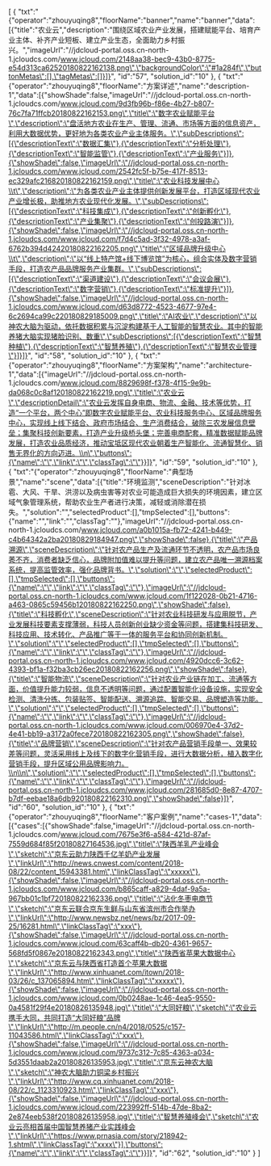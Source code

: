 [
	{
		"txt":"{\"operator\":\"zhouyuqing8\",\"floorName\":\"banner\",\"name\":\"banner\",\"data\":[{\"title\":\"农业云\",\"description\":\"围绕区域农业产业发展，搭建赋能平台、培育产业主体、补齐产业短板、建立产业生态，全面助力乡村振兴。\",\"imageUrl\":\"//jdcloud-portal.oss.cn-north-1.jcloudcs.com/www.jcloud.com/2148aa38-bec9-43b0-8775-e54d313ca62520180822162138.png\",\"backgroundColor\":\"#1a284f\",\"buttonMetas\":[],\"tagMetas\":[]}]}",
		"id":"57",
		"solution_id":"10"
	},
	{
		"txt":"{\"operator\":\"zhouyuqing8\",\"floorName\":\"方案详述\",\"name\":\"description-1\",\"data\":[{\"showShade\":false,\"imageUrl\":\"//jdcloud-portal.oss.cn-north-1.jcloudcs.com/www.jcloud.com/9d3fb96b-f86e-4b27-b807-76c7fa71ffcb20180822162153.png\",\"title\":\"数字农业赋能平台\",\"description\":\"盘活地方农业在生产、管理、流通、市场等方面的信息资产，利用大数据优势，更好地为各类农业产业主体服务。\",\"subDescriptions\":[{\"descriptionText\":\"数据汇集\"},{\"descriptionText\":\"分析处理\"},{\"descriptionText\":\"智能监管\"},{\"descriptionText\":\"产业服务\"}]},{\"showShade\":false,\"imageUrl\":\"//jdcloud-portal.oss.cn-north-1.jcloudcs.com/www.jcloud.com/2542fc5f-b75e-417f-8513-ec329afc216820180822162159.png\",\"title\":\"农业科技发展中心\\t\",\"description\":\"为各类农业产业主体提供创新发展平台，打造区域现代农业产业增长极，助推地方农业现代化发展。\",\"subDescriptions\":[{\"descriptionText\":\"科技集成\"},{\"descriptionText\":\"创新孵化\"},{\"descriptionText\":\"产业集聚\"},{\"descriptionText\":\"创投路演\"}]},{\"showShade\":false,\"imageUrl\":\"//jdcloud-portal.oss.cn-north-1.jcloudcs.com/www.jcloud.com/f7d4c5ad-3f32-4978-a3af-6762b394d42420180822162205.png\",\"title\":\"区域品牌升级中心\\t\",\"description\":\"以“线上特产馆+线下博览馆”为核心，组合实体及数字营销手段，打造农产品品牌服务产业集群。\",\"subDescriptions\":[{\"descriptionText\":\"渠道建设\"},{\"descriptionText\":\"会议会展\"},{\"descriptionText\":\"数字营销\"},{\"descriptionText\":\"标准提升\"}]},{\"showShade\":false,\"imageUrl\":\"//jdcloud-portal.oss.cn-north-1.jcloudcs.com/www.jcloud.com/d63d8772-4523-4677-97e4-6c2694ca99c220180829185009.png\",\"title\":\"AI农业\",\"description\":\"以神农大脑为驱动，依托数据积累与沉淀构建基于人工智能的智慧农业。其中的智能养猪大脑实现猪脸识别、数重\",\"subDescriptions\":[{\"descriptionText\":\"智慧种植\"},{\"descriptionText\":\"智慧养殖\"},{\"descriptionText\":\"智慧农业管理\"}]}]}",
		"id":"58",
		"solution_id":"10"
	},
	{
		"txt":"{\"operator\":\"zhouyuqing8\",\"floorName\":\"方案架构\",\"name\":\"architecture-1\",\"data\":[{\"imageUrl\":\"//jdcloud-portal.oss.cn-north-1.jcloudcs.com/www.jcloud.com/8829698f-f378-4f15-9e9b-da068c0c8af120180822162219.png\",\"title\":\"农业云\",\"descriptionDetail\":\"农业云发挥自身电商、物流、金融、技术等优势，打造“一个平台，两个中心”即数字农业赋能平台、农业科技服务中心、区域品牌服务中心，实现线上线下结合、政府市场结合、生产消费结合，破除三农发展信息壁垒；集聚科技创新要素，打造产业升级桥头堡；完善电商配套，精准数据赋能品牌发展，打造农业品质经济，推动宝坻区现代农业朝着生产智能化、流通智慧化、销售无界化的方向迈进。\\n\",\"buttons\":{\"name\":\"\",\"link\":\"\",\"classTag\":\"\"}}]}",
		"id":"59",
		"solution_id":"10"
	},
	{
		"txt":"{\"operator\":\"zhouyuqing8\",\"floorName\":\"典型场景\",\"name\":\"scene\",\"data\":[{\"title\":\"环境监测\",\"sceneDescription\":\"针对冰雹、大风、干旱、洪涝以及病虫害等对农业可能造成巨大损失的环境因素，建立区域气象管理系统，帮助农业生产者进行决策，减轻或消除潜在损失。\",\"solution\":\"\",\"selectedProduct\":[],\"tmpSelected\":[],\"buttons\":{\"name\":\"\",\"link\":\"\",\"classTag\":\"\"},\"imageUrl\":\"//jdcloud-portal.oss.cn-north-1.jcloudcs.com/www.jcloud.com/a0b1015a-fb72-4241-b449-c4b64342a2ba20180829184947.png\",\"showShade\":false},{\"title\":\"产品溯源\",\"sceneDescription\":\"针对农产品生产及流通环节不透明，农产品市场良莠不齐，消费者缺乏信心，品牌附加值难以提升等问题，建立农产品唯一溯源档案系统，提高监管效率，强化品牌背书。\",\"solution\":\"\",\"selectedProduct\":[],\"tmpSelected\":[],\"buttons\":{\"name\":\"\",\"link\":\"\",\"classTag\":\"\"},\"imageUrl\":\"//jdcloud-portal.oss.cn-north-1.jcloudcs.com/www.jcloud.com/1f122028-0b21-4716-a463-0865c59456b120180822162250.png\",\"showShade\":false},{\"title\":\"科技孵化\",\"sceneDescription\":\"针对农业科技研发与应用脱节，产业发展科技要素支撑薄弱，科技人员创新创业缺少资金等问题，搭建集科技研发、科技应用、技术转化、产品推广等于一体的服务平台和协同创新机制。\",\"solution\":\"\",\"selectedProduct\":[],\"tmpSelected\":[],\"buttons\":{\"name\":\"\",\"link\":\"\",\"classTag\":\"\"},\"imageUrl\":\"//jdcloud-portal.oss.cn-north-1.jcloudcs.com/www.jcloud.com/4920dcc6-3c62-4393-bf1a-f32ba3cb26ec20180822162256.png\",\"showShade\":false},{\"title\":\"智能物流\",\"sceneDescription\":\"针对农业产业链在加工、流通等方面，价值提升能力较弱，信息不透明等问题，通过配置智能化设备设施，实现安全检测、清洗分拣、包装贴签、智能配送、溯源追踪、智能交易、品牌塑造等功能。\",\"solution\":\"\",\"selectedProduct\":[],\"tmpSelected\":[],\"buttons\":{\"name\":\"\",\"link\":\"\",\"classTag\":\"\"},\"imageUrl\":\"//jdcloud-portal.oss.cn-north-1.jcloudcs.com/www.jcloud.com/006970e4-37d2-4e41-bb19-a3172a0fece720180822162305.png\",\"showShade\":false},{\"title\":\"品牌营销\",\"sceneDescription\":\"针对农产品营销手段单一、效果较差等问题，灵活采用线上及线下的数字化营销手段，进行大数据分析，植入数字化营销手段，提升区域公用品牌影响力。\\n\\n\",\"solution\":\"\",\"selectedProduct\":[],\"tmpSelected\":[],\"buttons\":{\"name\":\"\",\"link\":\"\",\"classTag\":\"\"},\"imageUrl\":\"//jdcloud-portal.oss.cn-north-1.jcloudcs.com/www.jcloud.com/281685d0-8e87-4707-b7df-eebae18a6db920180822162310.png\",\"showShade\":false}]}",
		"id":"60",
		"solution_id":"10"
	},
	{
		"txt":"{\"operator\":\"zhouyuqing8\",\"floorName\":\"客户案例\",\"name\":\"cases-1\",\"data\":[{\"cases\":[{\"showShade\":false,\"imageUrl\":\"//jdcloud-portal.oss.cn-north-1.jcloudcs.com/www.jcloud.com/7675e3f6-a584-421d-87af-7559d684f85f20180827164536.jpg\",\"title\":\"陕西羊乳产业峰会\",\"sketch\":\"京东云助力陕西千亿羊奶产业发展\",\"linkUrl\":\"http://news.cnwest.com/content/2018-08/22/content_15943381.htm\",\"linkClassTag\":\"xxxxx\"},{\"showShade\":false,\"imageUrl\":\"//jdcloud-portal.oss.cn-north-1.jcloudcs.com/www.jcloud.com/b865caff-a829-4daf-9a5a-967bb01c1bf720180822162336.png\",\"title\":\"沾化冬枣电商节\",\"sketch\":\"京东云联合京东生鲜与山东省滨州市合作举办\",\"linkUrl\":\"http://www.newsbz.net/news/bz/2017-09-25/16281.html\",\"linkClassTag\":\"xxx\"},{\"showShade\":false,\"imageUrl\":\"//jdcloud-portal.oss.cn-north-1.jcloudcs.com/www.jcloud.com/63caff4b-db20-4361-9657-568fd5f0867e20180822162343.png\",\"title\":\"陕西省苹果大数据中心\",\"sketch\":\"京东云与陕西省打造首个苹果大数据\",\"linkUrl\":\"http://www.xinhuanet.com/itown/2018-03/26/c_137065894.htm\",\"linkClassTag\":\"xxxxx\"},{\"showShade\":false,\"imageUrl\":\"//jdcloud-portal.oss.cn-north-1.jcloudcs.com/www.jcloud.com/0b0248ae-1c46-4ea5-9550-0a4581f29f4e20180826135948.jpg\",\"title\":\"大同好粮\",\"sketch\":\"农业云携手大同，共同打造“大同好粮”品牌\",\"linkUrl\":\"http://m.people.cn/n4/2018/0525/c157-11043586.html\",\"linkClassTag\":\"xxx\"},{\"showShade\":false,\"imageUrl\":\"//jdcloud-portal.oss.cn-north-1.jcloudcs.com/www.jcloud.com/9737c312-7c85-4363-a034-5d3551daab2a20180826135953.jpg\",\"title\":\"京东云神农大脑\",\"sketch\":\"神农大脑助力铜梁乡村振兴\",\"linkUrl\":\"http://www.cq.xinhuanet.com/2018-08/22/c_1123310923.htm\",\"linkClassTag\":\"xxx\"},{\"showShade\":false,\"imageUrl\":\"//jdcloud-portal.oss.cn-north-1.jcloudcs.com/www.jcloud.com/223992ff-514b-47de-8ba2-2e874eeb538f20180826135958.jpg\",\"title\":\"智慧养殖峰会\",\"sketch\":\"农业云亮相首届中国智慧养猪产业实践峰会\",\"linkUrl\":\"https://www.prnasia.com/story/218942-1.shtml\",\"linkClassTag\":\"xxxx\"}],\"buttons\":{\"name\":\"\",\"link\":\"\",\"classTag\":\"\"}}]}",
		"id":"62",
		"solution_id":"10"
	}
]